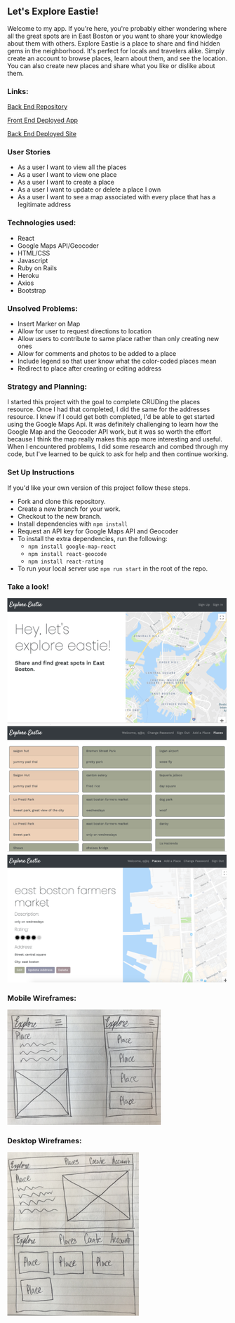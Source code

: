 ## Let's Explore Eastie! ##

Welcome to my app.  If you're here, you're probably either wondering where all the great spots are in East Boston or you want to share your knowledge about them with others.  Explore Eastie is a place to share and find hidden gems in the neighborhood.  It's perfect for locals and travelers alike.  Simply create an account to browse places, learn about them, and see the location.  You can also create new places and share what you like or dislike about them.

### Links: ###

[Back End Repository](https://github.com/drekaygran/explore-api)

[Front End Deployed App](https://drekaygran.github.io/explore-eastie/#/)

[Back End Deployed Site](https://aqueous-spire-50426.herokuapp.com/)

### User Stories ###
- As a user I want to view all the places
- As a user I want to view one place
- As a user I want to create a place
- As a user I want to update or delete a place I own
- As a user I want to see a map associated with every place that has a legitimate address

### Technologies used: ###
- React
- Google Maps API/Geocoder
- HTML/CSS
- Javascript
- Ruby on Rails
- Heroku
- Axios
- Bootstrap

### Unsolved Problems: ###
- Insert Marker on Map
- Allow for user to request directions to location
- Allow users to contribute to same place rather than only creating new ones
- Allow for comments and photos to be added to a place
- Include legend so that user know what the color-coded places mean
- Redirect to place after creating or editing address

### Strategy and Planning: ###
I started this project with the goal to complete CRUDing the places resource. Once I had that completed, I did the same for the addresses resource. I knew if I could get both completed, I'd be able to get started using the Google Maps Api.  It was definitely challenging to learn how the Google Map and the Geocoder API work, but it was so worth the effort because I think the map really makes this app more interesting and useful.  When I encountered problems, I did some research and combed through my code, but I've learned to be quick to ask for help and then continue working.

### Set Up Instructions ###

If you'd like your own version of this project follow these steps.
- Fork and clone this repository.
- Create a new branch for your work.
- Checkout to the new branch.
- Install dependencies with `npm install`
- Request an API key for Google Maps API and Geocoder
- To install the extra dependencies, run the following:
  - `npm install google-map-react`
  - `npm install react-geocode`
  - `npm install react-rating`
- To run your local server use `npm run start` in the root of the repo.


### Take a look! ###

<img src="./public/images/home-page.png" width=500px>

<img src="./public/images/places-page.png" width=500px>

<img src="./public/images/place.png" width=500px>


### Mobile Wireframes: ###

<img src="./public/images/wireframes-mobile.JPG" width=350px>

### Desktop Wireframes: ###

<img src="./public/images/wireframes-desktop.JPG" width=300px>
